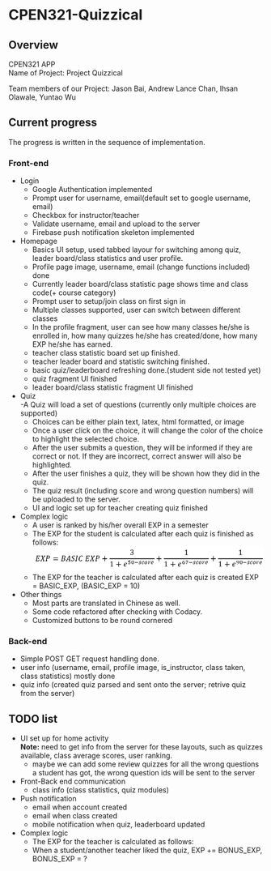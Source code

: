 # CPEN321-Quizzical

## Overview
CPEN321 APP  
Name of Project: Project Quizzical  

Team members of our Project: Jason Bai, Andrew Lance Chan, Ihsan Olawale, Yuntao Wu  

## Current progress  

The progress is written in the sequence of implementation.  

### Front-end  
- Login  
    - Google Authentication implemented  
    - Prompt user for username, email(default set to google username, email)  
    - Checkbox for instructor/teacher  
    - Validate username, email and upload to the server  
    - Firebase push notification skeleton implemented  
- Homepage  
    - Basics UI setup, used tabbed layour for switching among quiz, leader board/class statistics and user profile.  
    - Profile page image, username, email (change functions included) done  
    - Currently leader board/class statistic page shows time and class code(+ course category)   
    - Prompt user to setup/join class on first sign in  
    - Multiple classes supported, user can switch between different classes  
    - In the profile fragment, user can see how many classes he/she is enrolled in, how many quizzes he/she has created/done, how many EXP he/she has earned.  
    - teacher class statistic board set up finished.  
    - teacher leader board and statistic switching finished.  
    - basic quiz/leaderboard refreshing done.(student side not tested yet)    
    - quiz fragment UI finished  
    - leader board/class statistic fragment UI finished  
- Quiz  
    -A Quiz will load a set of questions (currently only multiple choices are supported)  
    - Choices can be either plain text, latex, html formatted, or image  
    - Once a user click on the choice, it will change the color of the choice to highlight the selected choice.  
    - After the user submits a question, they will be informed if they are correct or not. If they are incorrect, correct answer will also be highlighted.  
    - After the user finishes a quiz, they will be shown how they did in the quiz.  
    - The quiz result (including score and wrong question numbers) will be uploaded to the server.  
    - UI and logic set up for teacher creating quiz finished    
- Complex logic  
    - A user is ranked by his/her overall EXP in a semester  
    - The EXP for the student is calculated after each quiz is finished as follows:  
        <img src="pics/score_calculation.png"/>  
    - The EXP for the teacher is calculated after each quiz is created EXP = BASIC_EXP, (BASIC_EXP = 10)  
- Other things  
    - Most parts are translated in Chinese as well.  
    - Some code refactored after checking with Codacy.  
    - Customized buttons to be round cornered

### Back-end  
- Simple POST GET request handling done.  
- user info (username, email, profile image, is_instructor, class taken, class statistics) mostly done  
- quiz info (created quiz parsed and sent onto the server; retrive quiz from the server)   

## TODO list
-  UI set up for home activity  
**Note:** need to get info from the server for these layouts, such as quizzes available, class average scores, user ranking.  
    - maybe we can add some review quizzes for all the wrong questions a student has got, the wrong question ids will be sent to the server  
- Front-Back end communication  
    - class info (class statistics, quiz modules)   
- Push notification  
    - email when account created  
    - email when class created  
    - mobile notification when quiz, leaderboard updated  
- Complex logic  
    - The EXP for the teacher is calculated as follows:  
    - When a student/another teacher liked the quiz, EXP += BONUS_EXP, BONUS_EXP = ?  
